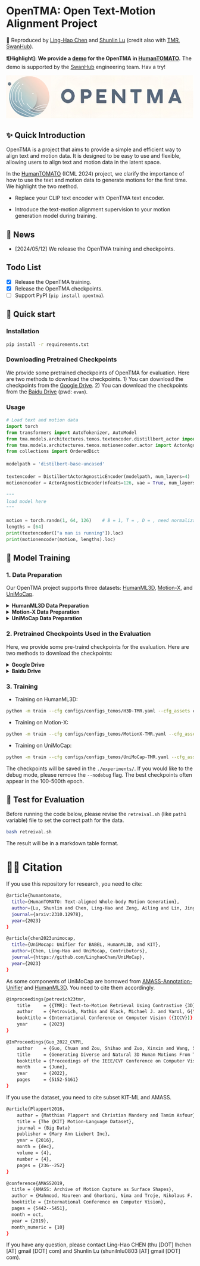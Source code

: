 # OpenTMA: Open Text-Motion Alignment Project

🕺 Reproduced by [Ling-Hao Chen](https://lhchen.top/) and [Shunlin Lu](https://shunlinlu.github.io/) (credit also with [TMR](https://mathis.petrovich.fr/tmr/), [SwanHub](https://swanhub.co)). 

**❗️[Highlight]: We provide a [demo](https://swanhub.co/Evan/OpenTMR/demo) for the OpenTMA in [HumanTOMATO](https://github.com/IDEA-Research/HumanTOMATO).** The demo is supported by the [SwanHub](https://swanhub.co) engineering team. Hav a try! 

<p align="center">
  <img src="assets/logo.png"/>
</p>

## ✨ Quick Introduction


OpenTMA is a project that aims to provide a simple and efficient way to align text and motion data. It is designed to be easy to use and flexible, allowing users to align text and motion data in the latent space. 

In the [HumanTOMATO](https://lhchen.top/HumanTOMATO/) (ICML 2024) project, we clarify the importance of how to use the text and motion data to generate motions for the first time. We highlight the two method.

+ Replace your CLIP text encoder with OpenTMA text encoder.

+ Introduce the text-motion alignment supervision to your motion generation model during training. 

## 📢 News

+ [2024/05/12] We release the OpenTMA training and checkpoints.

## Todo List

- [x] Release the OpenTMA training.
- [x] Release the OpenTMA checkpoints.
- [ ] Support PyPI (`pip install opentma`).

## 🚀 Quick start

### Installation

```bash
pip install -r requirements.txt
```


### Downloading Pretrained Checkpoints

We provide some pretrained checkpoints of OpenTMA for evaluation. Here are two methods to download the checkpoints. 1) You can download the checkpoints from the [Google Drive](https://drive.google.com/drive/folders/1QpwuabWIFpXRMMO4ioqRez3oyIhmHkQ5?usp=share_link). 2) You can download the checkpoints from the [Baidu Drive](https://pan.baidu.com/s/1N9P_2q5d2wUEmrVoPOPbZg?pwd=evan) (pwd: `evan`).



### Usage

```python
# Load text and motion data
import torch
from transformers import AutoTokenizer, AutoModel
from tma.models.architectures.temos.textencoder.distillbert_actor import DistilbertActorAgnosticEncoder
from tma.models.architectures.temos.motionencoder.actor import ActorAgnosticEncoder
from collections import OrderedDict

modelpath = 'distilbert-base-uncased'

textencoder = DistilbertActorAgnosticEncoder(modelpath, num_layers=4)
motionencoder = ActorAgnosticEncoder(nfeats=126, vae = True, num_layers=4)

"""
load model here
"""

motion = torch.randn(1, 64, 126)    # B = 1, T = , D = , need normalization
lengths = [64]
print(textencoder(["a man is running"]).loc)
print(motionencoder(motion, lengths).loc)
```


## 🏃 Model Training

### 1. Data Preparation

Our OpenTMA project supports three datasets: [HumanML3D](https://github.com/EricGuo5513/HumanML3D?tab=readme-ov-file#how-to-obtain-the-data), [Motion-X](https://motionx.deepdataspace.com/), and [UniMoCap](https://github.com/LinghaoChan/UniMoCap). 

<details>
  <summary><b> HumanML3D Data Preparation </b></summary>

Please following the instructions in the [HumanML3D](https://github.com/EricGuo5513/HumanML3D?tab=readme-ov-file#how-to-obtain-the-data) repository to download and preprocess the data. The data should be stored in the `./datasets/humanml3d` folder. The path tree should look like this:

```
./OpenTMR/datasets/humanml3d/
├── all.txt
├── Mean.npy
├── new_joints/
├── new_joint_vecs/
├── Std.npy
├── test.txt
├── texts/
├── train.txt
├── train_val.txt
└── val.txt
```

</details>


<details>
  <summary><b> Motion-X Data Preparation </b></summary>

Please following the instructions in the [Motion-X](https://github.com/IDEA-Research/Motion-X?tab=readme-ov-file#-dataset-download) project. And then please follow the [HumanTOMATO](https://github.com/IDEA-Research/HumanTOMATO/tree/main/src/tomato_represenation) repository to preprocess the data into `tomatao` format. The data should be stored in the `./datasets/Motion-X` folder. The path tree should look like this:

```
./OpenTMR/datasets/Motion-X
├── mean_std
│   └── vector_623
│       ├── mean.npy
│       └── std.npy
├── motion_data
│   └── vector_623
│       ├── aist/       (subset_*/*.npy)
│       ├── animation/
│       ├── dance/
│       ├── EgoBody/
│       ├── fitness/
│       ├── game_motion/
│       ├── GRAB/
│       ├── HAA500/
│       ├── humanml/
│       ├── humman/
│       ├── idea400/
│       ├── kungfu/
│       ├── music/
│       └── perform/
├── split
│   ├── all.txt
│   ├── test.txt
│   ├── train.txt
│   └── val.txt
└── texts
    ├── semantic_texts
    │   ├── aist/       (subset_*/*.txt)
    │   ├── animation/
    │   ├── dance/
    │   ├── EgoBody/
    │   ├── fitness/
    │   ├── game_motion/
    │   ├── GRAB/
    │   ├── HAA500/
    │   ├── humanml/
    │   ├── humman/
    │   ├── idea400/
    │   ├── kungfu/
    │   ├── music/
    └───└── perform/
```

</details>


<details>
  <summary><b> UniMoCap Data Preparation </b></summary>

Please following the instructions in the [UniMoCap](https://github.com/LinghaoChan/UniMoCap) repository to download and preprocess the data (HumanML3D, BABEL, and KIT-ML). The data should be stored in the `./datasets/UniMocap` folder. The path tree should look like this:

```
./OpenTMR/datasets/UniMocap
├── all.txt
├── Mean.npy
├── new_joints/     (*.npy)
├── new_joint_vecs/ (*.npy)
├── Std.npy
├── test.txt
├── texts/          (*.txt)
├── train.txt
├── train_val.txt
└── val.txt
```

</details>



### 2. Pretrained Checkpoints Used in the Evaluation 

Here, we provide some pre-traind checkpoints for the evaluation. Here are two methods to download the checkpoints:


<details>
<summary><b> Google Drive</b></summary>


Download the checkpoints from the [Google Drive](https://drive.google.com/drive/folders/1aWpJH4KTXsWnxG5MciLHXPXGBS7vWXf7?usp=share_link) and put them in the `./deps` folder. Please unzip the checkpoints via the following command:
```
unzip *.zip
```
Finally, the path tree should look like this:

```
./deps
├── distilbert-base-uncased/
├── glove/
├── t2m/
└── transforms/
```

</details>


<details>
<summary><b> Baidu Drive</b></summary>


Download the checkpoints from the [Baidu Drive](https://pan.baidu.com/s/1SIwGDX2aDWTR4hLhUHrPlw?pwd=evan ) (pwd: `evan`) and put them in the `./deps` folder. Please unzip the checkpoints via the following command:
```
tar –xvf deps.tar
```
Finally, the path tree should look like this:

```
./deps
├── distilbert-base-uncased/
├── glove/
├── t2m/
└── transforms/
```

</details>



### 3. Training

+ Training on HumanML3D:

```bash
python -m train --cfg configs/configs_temos/H3D-TMR.yaml --cfg_assets configs/assets.yaml --nodebug
```

+ Training on Motion-X:

```bash
python -m train --cfg configs/configs_temos/MotionX-TMR.yaml --cfg_assets configs/assets.yaml --nodebug
```

+ Training on UniMoCap:

```bash
python -m train --cfg configs/configs_temos/UniMoCap-TMR.yaml --cfg_assets configs/assets.yaml --nodebug
```

The checkpoints will be saved in the `./experiments/`. If you would like to the debug mode, please remove the `--nodebug` flag. The best checkpoints often appear in the 100-500th epoch.


## 🧪 Test for Evaluation

Before running the code below, please revise the `retreival.sh` (like `path1` variable) file to set the correct path for the data. 

```bash
bash retreival.sh
```
The result will be in a markdown table format.

# 🤝🏼 Citation

If you use this repository for research, you need to cite:
```bash
@article{humantomato,
  title={HumanTOMATO: Text-aligned Whole-body Motion Generation},
  author={Lu, Shunlin and Chen, Ling-Hao and Zeng, Ailing and Lin, Jing and Zhang, Ruimao and Zhang, Lei and Shum, Heung-Yeung},
  journal={arxiv:2310.12978},
  year={2023}
}
```

```bash
@article{chen2023unimocap,
  title={UniMocap: Unifier for BABEL, HumanML3D, and KIT},
  author={Chen, Ling-Hao and UniMocap, Contributors},
  journal={https://github.com/LinghaoChan/UniMoCap},
  year={2023}
}
```
As some components of UniMoCap are borrowed from [AMASS-Annotation-Unifier](https://github.com/Mathux/AMASS-Annotation-Unifier) and [HumanML3D](https://github.com/EricGuo5513/HumanML3D). You need to cite them accordingly.

```bash
@inproceedings{petrovich23tmr,
    title     = {{TMR}: Text-to-Motion Retrieval Using Contrastive {3D} Human Motion Synthesis},
    author    = {Petrovich, Mathis and Black, Michael J. and Varol, G{\"u}l},
    booktitle = {International Conference on Computer Vision ({ICCV})},
    year      = {2023}
}
```

```bash
@InProceedings{Guo_2022_CVPR,
    author    = {Guo, Chuan and Zou, Shihao and Zuo, Xinxin and Wang, Sen and Ji, Wei and Li, Xingyu and Cheng, Li},
    title     = {Generating Diverse and Natural 3D Human Motions From Text},
    booktitle = {Proceedings of the IEEE/CVF Conference on Computer Vision and Pattern Recognition (CVPR)},
    month     = {June},
    year      = {2022},
    pages     = {5152-5161}
}
```

If you use the dataset, you need to cite subset KIT-ML and AMASS.

```bash
@article{Plappert2016,
    author = {Matthias Plappert and Christian Mandery and Tamim Asfour},
    title = {The {KIT} Motion-Language Dataset},
    journal = {Big Data}
    publisher = {Mary Ann Liebert Inc},
    year = {2016},
    month = {dec},
    volume = {4},
    number = {4},
    pages = {236--252}
}
```

```bash
@conference{AMASS2019,
  title = {AMASS: Archive of Motion Capture as Surface Shapes},
  author = {Mahmood, Naureen and Ghorbani, Nima and Troje, Nikolaus F. and Pons-Moll, Gerard and Black, Michael J.},
  booktitle = {International Conference on Computer Vision},
  pages = {5442--5451},
  month = oct,
  year = {2019},
  month_numeric = {10}
}
```

If you have any question, please contact Ling-Hao CHEN (thu [DOT] lhchen [AT] gmail [DOT] com) and Shunlin Lu (shunilnlu0803 [AT] gmail [DOT] com).
